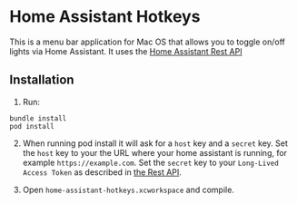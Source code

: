 # Home Assistant Hotkeys

This is a menu bar application for Mac OS that allows you to toggle on/off lights via Home Assistant. It uses the [Home Assistant Rest API](https://developers.home-assistant.io/docs/en/external_api_rest.html)

## Installation

1. Run:

```
bundle install
pod install
```

2. When running pod install it will ask for a `host` key and a `secret` key.
Set the `host` key to your the URL where your home assistant is running, for example `https://example.com`. Set the `secret` key to your `Long-Lived Access Token` as described in [the Rest API](https://developers.home-assistant.io/docs/en/external_api_rest.html).

3. Open `home-assistant-hotkeys.xcworkspace` and compile.


